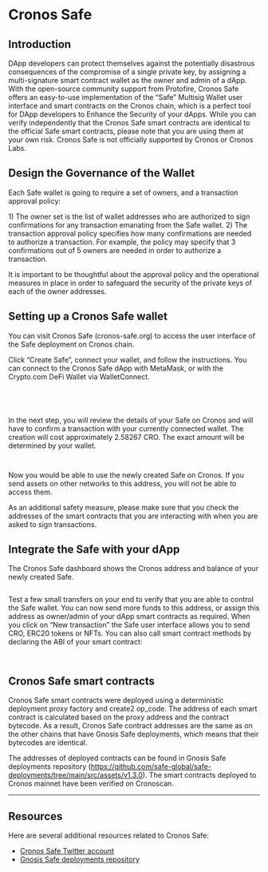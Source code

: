 # Cronos Safe



## Introduction

DApp developers can protect themselves against the potentially disastrous consequences of the compromise of a single private key, by assigning a multi-signature smart contract wallet as the owner and admin of a dApp. With the open-source community support from Protofire, Cronos Safe offers an easy-to-use implementation of the “Safe” Multisig Wallet user interface and smart contracts on the Cronos chain, which is a perfect tool for DApp developers to Enhance the Security of your dApps. While you can verify independently that the Cronos Safe smart contracts are identical to the official Safe smart contracts, please note that you are using them at your own risk. Cronos Safe is not officially supported by Cronos or Cronos Labs.

## Design the Governance of the Wallet

Each Safe wallet is going to require a set of owners, and a transaction approval policy:

1\) The owner set is the list of wallet addresses who are authorized to sign confirmations for any transaction emanating from the Safe wallet. 2) The transaction approval policy specifies how many confirmations are needed to authorize a transaction. For example, the policy may specify that 3 confirmations out of 5 owners are needed in order to authorize a transaction.

It is important to be thoughtful about the approval policy and the operational measures in place in order to safeguard the security of the private keys of each of the owner addresses.

## Setting up a Cronos Safe wallet

You can visit Cronos Safe (cronos-safe.org) to access the user interface of the Safe deployment on Cronos chain.

Click “Create Safe”, connect your wallet, and follow the instructions. You can connect to the Cronos Safe dApp with MetaMask, or with the Crypto.com DeFi Wallet via WalletConnect.



<figure><img src="../../.gitbook/assets/CronosSafe0.png" alt=""><figcaption></figcaption></figure>

<figure><img src="../../.gitbook/assets/CronosSafe1.png" alt=""><figcaption></figcaption></figure>

<figure><img src="../../.gitbook/assets/CronosSafe2.png" alt=""><figcaption></figcaption></figure>

<figure><img src="../../.gitbook/assets/CronosSafe3.png" alt=""><figcaption></figcaption></figure>

In the next step, you will review the details of your Safe on Cronos and will have to confirm a transaction with your currently connected wallet. The creation will cost approximately 2.58267 CRO. The exact amount will be determined by your wallet.

<figure><img src="../../.gitbook/assets/CronosSafe4.png" alt=""><figcaption></figcaption></figure>

<figure><img src="../../.gitbook/assets/CronosSafe5.png" alt=""><figcaption></figcaption></figure>

Now you would be able to use the newly created Safe on Cronos. If you send assets on other networks to this address, you will not be able to access them.

As an additional safety measure, please make sure that you check the addresses of the smart contracts that you are interacting with when you are asked to sign transactions.

## **Integrate the Safe with your dApp**

The Cronos Safe dashboard shows the Cronos address and balance of your newly created Safe.

<figure><img src="../../.gitbook/assets/CronosSafe6 (2).png" alt=""><figcaption></figcaption></figure>

Test a few small transfers on your end to verify that you are able to control the Safe wallet. You can now send more funds to this address, or assign this address as owner/admin of your dApp smart contracts as required. When you click on “New transaction” the Safe user interface allows you to send CRO, ERC20 tokens or NFTs. You can also call smart contract methods by declaring the ABI of your smart contract:

<figure><img src="../../.gitbook/assets/CronosSafe7.png" alt=""><figcaption></figcaption></figure>

<figure><img src="../../.gitbook/assets/CronosSafe8.png" alt=""><figcaption></figcaption></figure>

## **Cronos Safe smart contracts**

Cronos Safe smart contracts were deployed using a deterministic deployment proxy factory and create2 op\_code. The address of each smart contract is calculated based on the proxy address and the contract bytecode. As a result, Cronos Safe contract addresses are the same as on the other chains that have Gnosis Safe deployments, which means that their bytecodes are identical.

The addresses of deployed contracts can be found in Gnosis Safe deployments repository (https://github.com/safe-global/safe-deployments/tree/main/src/assets/v1.3.0). The smart contracts deployed to Cronos mainnet have been verified on Cronoscan.

***

## Resources

Here are several additional resources related to Cronos Safe:

* [Cronos Safe Twitter account](https://twitter.com/cronossafe)
* [Gnosis Safe deployments repository](https://github.com/safe-global/safe-deployments/tree/main/src/assets/v1.3.0)
